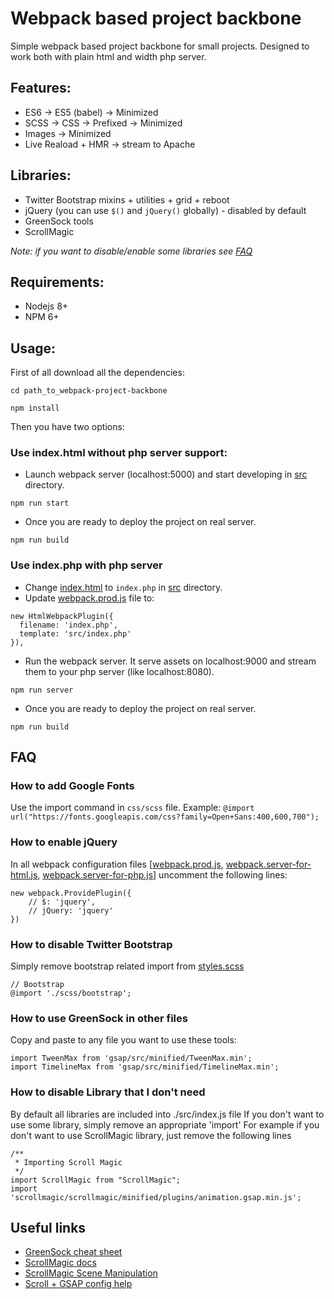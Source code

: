 # Webpack based project backbone
Simple webpack based project backbone for small projects.
Designed to work both with plain html and width php server.

## Features:
* ES6 -> ES5 (babel) -> Minimized
* SCSS -> CSS -> Prefixed -> Minimized
* Images -> Minimized
* Live Reaload + HMR -> stream to Apache

## Libraries:
* Twitter Bootstrap mixins + utilities + grid + reboot
* jQuery (you can use ```$()``` and ```jQuery()``` globally) - disabled by default
* GreenSock tools
* ScrollMagic

*Note: if you want to disable/enable some libraries see [FAQ](https://github.com/dmitriyaa/webpack-project-backbone#faq)*

## Requirements:
* Nodejs 8+
* NPM 6+

## Usage:
First of all download all the dependencies:
```
cd path_to_webpack-project-backbone
```
```
npm install
```
Then you have two options:
### Use index.html without php server support:
* Launch webpack server (localhost:5000) and start developing in [src](./src) directory.
```
npm run start
```
* Once you are ready to deploy the project on real server.
```
npm run build
```

### Use index.php with php server
* Change [index.html](./src/index.html) to ```index.php``` in [src](./src) directory.
* Update [webpack.prod.js](./webpack.prod.js) file to:
```
new HtmlWebpackPlugin({
  filename: 'index.php',
  template: 'src/index.php'
}),
```
* Run the webpack server. It serve assets on localhost:9000 and stream them to your php server (like localhost:8080).
```
npm run server
```
* Once you are ready to deploy the project on real server.
 ```
 npm run build
 ```

## FAQ
### How to add Google Fonts
Use the import command in ```css/scss``` file.
Example: ```@import url("https://fonts.googleapis.com/css?family=Open+Sans:400,600,700");```

### How to enable jQuery
In all webpack configuration files [[webpack.prod.js](./webpack.prod.js), [webpack.server-for-html.js](./webpack.server-for-html.js), [webpack.server-for-php.js](./webpack.server-for-php.js)] uncomment the following lines:
```
new webpack.ProvidePlugin({
    // $: 'jquery',
    // jQuery: 'jquery'
})
```

### How to disable Twitter Bootstrap
Simply remove bootstrap related import from [styles.scss](./src/styles.scss)
```
// Bootstrap
@import './scss/bootstrap';
```

### How to use GreenSock in other files
Copy and paste to any file you want to use these tools:
```
import TweenMax from 'gsap/src/minified/TweenMax.min';
import TimelineMax from 'gsap/src/minified/TimelineMax.min';
```

### How to disable Library that I don't need
By default all libraries are included into ./src/index.js file
If you don't want to use some library, simply remove an appropriate 'import'
For example if you don't want to use ScrollMagic library, just remove the
following lines
```
/**
 * Importing Scroll Magic
 */
import ScrollMagic from "ScrollMagic";
import 'scrollmagic/scrollmagic/minified/plugins/animation.gsap.min.js';
```

## Useful links
* [GreenSock cheat sheet](https://ihatetomatoes.net/greensock-cheat-sheet/)
* [ScrollMagic docs](https://github.com/janpaepke/ScrollMagic/wiki/Getting-Started-:-How-to-use-ScrollMagic)
* [ScrollMagic Scene Manipulation](http://scrollmagic.io/examples/basic/scene_manipulation.html)
* [Scroll + GSAP config help](https://www.grzegorowski.com/scrollmagic-setup-for-webpack-commonjs/)

